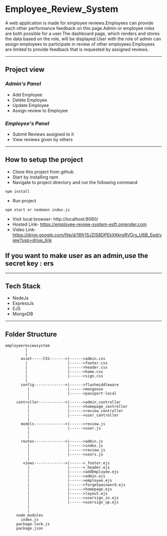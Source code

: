 # Employee_Review_System
A web application is made for employee reviews.Employees can provide each other performance feedback on this page.Admin or employee roles are both possible for a user.The dashboard page, which renders and stores the data based on the role, will be displayed.User with the role of admin can assign employees to participate in review of other employees.Employees are limited to provide feedback that is requested by assigned reviews.
_______________________________________________________________________________________________________________________________________________________________________________________________________________________

## **Project view**
### *Admin's Panel*
  * Add Employee
  * Delete Employee
  * Update Employee
  * Assign review to Employee
    
### *Employee's Panel*
  * Submit Reviews assigned to it
  * View reviews given by others
____________________________________________________________________________________________________________________________________________________________________________________________________________________

## **How to setup the project**
* Clone this project from github
* Start by installing npm
* Navigate to project directory and run the following command
````
npm install
``````
* Run project
````
npm start or nodemon index.js
````
* Visit local browser- http://localhost:8080/
* Hosted Link- https://employee-review-system-esft.onrender.com
* Video Link- https://drive.google.com/file/d/16fr1SJZIS8DPEkXKkrgRVOrs_U6B_Eed/view?usp=drive_link

## **If you want to make user as an admin,use the secret key : ers**
____________________________________________________________________________________________________________________________________________________________________________________________________________________
## **Tech Stack**
* NodeJs
* ExpressJs
* EJS
* MongoDB
____________________________________________________________________________________________________________________________________________________________________________________________________________________
## **Folder Structure**
````
employeereviewsystem
         |
         |
       asset-----CSS------->|------>admin.css
         |                  |------>footer.css
         |                  |------>header.css
         |                  |------>home.css
         |                  |------>sign.css
         |
       config-------------->|------>flashmiddleware
          |                 |------>mongoose
          |                 |------>passport-local
          |
     controller------------>|------>admin_controller
          |                 |------>homepage_controller
          |                 |------>review_controller
          |                 |------>user_controller
          |
       models-------------->|------>review.js
          |                 |------>user.js
          |
          |
       routes-------------->|------>admin.js
          |                 |------>index.js
          |                 |------>review.js
          |                 |------>users.js
          |
        views-------------->|------>_footer.ejs
          |                 |------>_header.ejs
          |                 |------>addEmployee.ejs
          |                 |------>admin.ejs
          |                 |------>employee.ejs
          |                 |------>forgetpassword.ejs
          |                 |------>homepage.ejs
          |                 |------>layout.ejs
          |                 |------>usersign_in.ejs
          |                 |------>usersign_up.ejs
          |
          |
     node_modules
       index.js
     package-lock.js
     package.json
````

